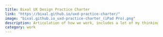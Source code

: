```yaml
---
title: Bixal UX Design Practice Charter
link: "https://bixal.github.io/uxd-practice-charter/"
image: "bixal.github.io_uxd-practice-charter_(iPad Pro).png"
description: Articulation of how we work, includes a lot of my thinking.
category: work
---
```

